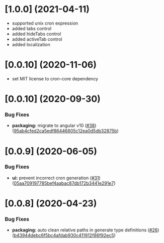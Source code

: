 # [1.0.0] (2021-04-11)

* supported unix cron expression
* added tabs control
* added hideTabs control
* added activeTab control
* added localization

# [0.0.10] (2020-11-06)

* set MIT license to cron-core dependency

# [0.0.10] (2020-09-30)

### Bug Fixes

* **packaging:** migrate to angular v10 ([#38](https://github.com/BzenkoSergey/ng-cron/issues/38)) ([95ab4cfed2ca5edf86446805c12ea0d5db32875b](https://github.com/BzenkoSergey/ng-cron/commit/95ab4cfed2ca5edf86446805c12ea0d5db32875b))

# [0.0.9] (2020-06-05)

### Bug Fixes

* **ui:** prevent incorrect cron generation ([#31](https://github.com/BzenkoSergey/ng-cron/issues/31)) ([05aa709197785bef4aabac87db172b3441e291e7](https://github.com/BzenkoSergey/ng-cron/commit/05aa709197785bef4aabac87db172b3441e291e7))


# [0.0.8] (2020-04-23)

### Bug Fixes

* **packaging:** auto clean relative paths in generate type definitions ([#26](https://github.com/BzenkoSergey/ng-cron/issues/26)) ([b43944debc6f5bc4afdab930c411912f86f92ec5](https://github.com/BzenkoSergey/ng-cron/commit/b43944debc6f5bc4afdab930c411912f86f92ec5))

